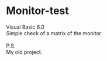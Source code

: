 # Monitor-test <br/>
Visual Basic 6.0 <br/>
Simple check of a matrix of the monitor <br/>
<br/>
P.S. <br/>
My old project. <br/>
